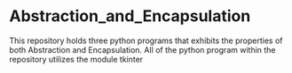 # Abstraction_and_Encapsulation
This repository holds three python programs that exhibits the properties of both Abstraction and Encapsulation. All of the python program within the repository utilizes the module tkinter
